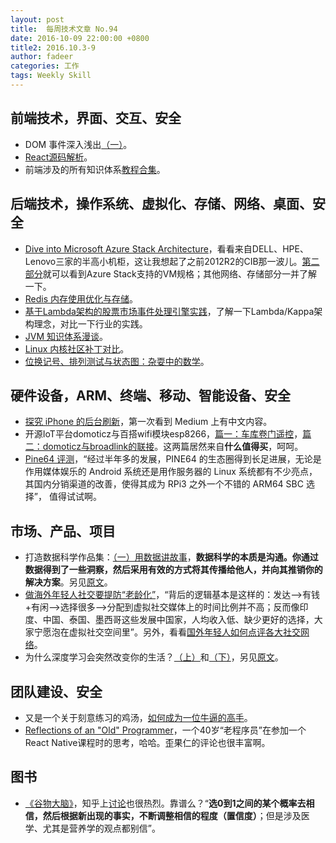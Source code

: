 ```yaml
---
layout: post
title:  每周技术文章 No.94
date: 2016-10-09 22:00:00 +0800
title2: 2016.10.3-9
author: fadeer
categories: 工作
tags: Weekly Skill
---
```


前端技术，界面、交互、安全
----
* DOM 事件深入浅出[（一）](https://segmentfault.com/a/1190000007082623)。
* [React源码解析](http://zhenhua-lee.github.io/react/react.html)。
* 前端涉及的所有知识体系[教程合集](https://idoras.com/2512/)。

后端技术，操作系统、虚拟化、存储、网络、桌面、安全
----
* [Dive into Microsoft Azure Stack Architecture](http://www.hyper-v.nu/archives/hvredevoort/2016/09/microsoft-ignite-2016-day-3-dive-into-microsoft-azure-stack-architecture/)，看看来自DELL、HPE、Lenovo三家的半高小机柜，这让我想起了之前2012R2的CIB那一波儿。[第二部分](http://www.hyper-v.nu/archives/hvredevoort/2016/09/microsoft-ignite-2016-day-3-dive-into-microsoft-azure-stack-architecture-part-2/)就可以看到Azure Stack支持的VM规格；其他网络、存储部分一并了解一下。
* [Redis 内存使用优化与存储](http://www.linkedkeeper.com/detail/blog.action?bid=121)。
* [基于Lambda架构的股票市场事件处理引擎实践](http://www.infoq.com/cn/articles/stock-market-event-processing-engine-based-on-Lambda)，了解一下Lambda/Kappa架构理念，对比一下行业的实践。
* [JVM 知识体系漫谈](http://liuzhengyang.top/2016/10/05/gossip-jvm/)。
* [Linux 内核社区补丁对比](https://linuxtoy.org/archives/benchmark-linux-kernel-community-patches.html)。
* [位换记号、排列测试与状态图：杂耍中的数学](http://www.matrix67.com/blog/archives/6896)。

硬件设备，ARM、终端、移动、智能设备、安全
----
* [探究 iPhone 的后台刷新](https://medium.com/@scomper/%E6%8E%A2%E7%A9%B6-iphone-%E7%9A%84%E5%90%8E%E5%8F%B0%E5%88%B7%E6%96%B0-a7a96cb426d4#.pbxwaaihg)，第一次看到 Medium 上有中文内容。
* 开源IoT平台domoticz与百搭wifi模块esp8266，[篇一：车库卷门遥控](http://post.smzdm.com/p/114536/)，[篇二：domoticz与broadlink的联接](http://post.smzdm.com/p/495392/)。这两篇居然来自**什么值得买**，呵呵。
* [Pine64 评测](https://linuxtoy.org/archives/pine64-review.html)，“经过半年多的发展，PINE64 的生态圈得到长足进展，无论是作用媒体娱乐的 Android 系统还是用作服务器的 Linux 系统都有不少亮点，其国内分销渠道的改善，使得其成为 RPi3 之外一个不错的 ARM64 SBC 选择”， 值得试试啊。

市场、产品、项目
----
* 打造数据科学作品集：[（一）用数据讲故事](https://segmentfault.com/a/1190000007093751)，**数据科学的本质是沟通。你通过数据得到了一些洞察，然后采用有效的方式将其传播给他人，并向其推销你的解决方案**。另见[原文](https://www.dataquest.io/blog/data-science-portfolio-project/)。
* [做海外年轻人社交要提防“老龄化”](http://36kr.com/p/5053863.html)，“背后的逻辑基本是这样的：发达-->有钱+有闲—>选择很多-->分配到虚拟社交媒体上的时间比例并不高；反而像印度、中国、泰国、墨西哥这些发展中国家，人均收入低、缺少更好的选择，大家宁愿泡在虚拟社交空间里”。另外，看看[国外年轻人如何点评各大社交网络](http://www.tmtpost.com/2495181.html)。
* 为什么深度学习会突然改变你的生活？[（上）](http://36kr.com/p/5054041.html)和[（下）](http://36kr.com/p/5054042.html)，另见[原文](http://fortune.com/ai-artificial-intelligence-deep-machine-learning/)。

团队建设、安全
----
* 又是一个关于刻意练习的鸡汤，[如何成为一位牛逼的高手](http://www.cnblogs.com/zhengyun_ustc/p/how_to_be_great.html)。
* [Reflections of an "Old" Programmer](http://www.bennorthrop.com/Essays/2016/reflections-of-an-old-programmer.php)，一个40岁“老程序员”在参加一个React Native课程时的思考，哈哈。歪果仁的评论也很丰富啊。

图书
----
* [《谷物大脑》](http://www.duokan.com/shop/wdj/book/90972)，知乎上[讨论](https://www.zhihu.com/question/31786843)也很热烈。靠谱么？“**选0到1之间的某个概率去相信，然后根据新出现的事实，不断调整相信的程度（置信度）**；但是涉及医学、尤其是营养学的观点都别信”。



